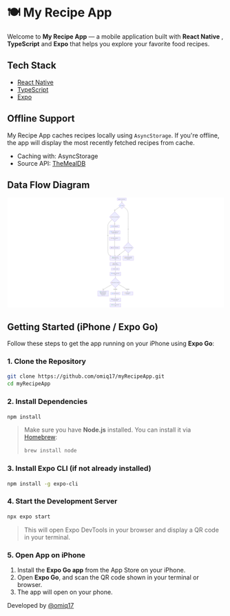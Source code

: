 # 🍽️ My Recipe App

Welcome to **My Recipe App** — a mobile application built with **React Native** , **TypeScript** and **Expo** that helps you explore your favorite food recipes.

## Tech Stack

- [React Native](https://reactnative.dev/)
- [TypeScript](https://www.typescriptlang.org/)
- [Expo](https://expo.dev/)

## Offline Support

My Recipe App caches recipes locally using `AsyncStorage`. If you're offline, the app will display the most recently fetched recipes from cache.

- Caching with: AsyncStorage
- Source API: [TheMealDB](https://www.themealdb.com/api.php)

## Data Flow Diagram

<img src="assets/data-flow.png" alt="Data Flow Diagram"/>

## Getting Started (iPhone / Expo Go)

Follow these steps to get the app running on your iPhone using **Expo Go**:

### 1. Clone the Repository

```bash
git clone https://github.com/omiq17/myRecipeApp.git
cd myRecipeApp
```

### 2. Install Dependencies

```bash
npm install
```

> Make sure you have **Node.js** installed. You can install it via [Homebrew](https://brew.sh):
>
> ```bash
> brew install node
> ```

### 3. Install Expo CLI (if not already installed)

```bash
npm install -g expo-cli
```

### 4. Start the Development Server

```bash
npx expo start
```

> This will open Expo DevTools in your browser and display a QR code in your terminal.

### 5. Open App on iPhone

1. Install the **Expo Go app** from the App Store on your iPhone.
2. Open **Expo Go**, and scan the QR code shown in your terminal or browser.
3. The app will open on your phone.

Developed by [@omiq17](https://github.com/omiq17)
